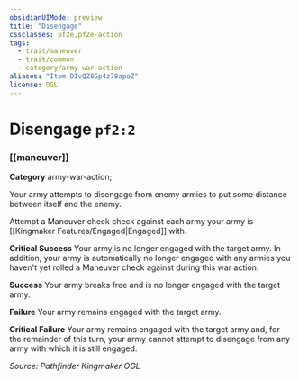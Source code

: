 ```yaml
---
obsidianUIMode: preview
title: "Disengage"
cssclasses: pf2e,pf2e-action
tags:
  - trait/maneuver
  - trait/common
  - category/army-war-action
aliases: "Item.DIvQZ8Gp4z78apoZ"
license: OGL
---
```

# Disengage `pf2:2`

### [[maneuver]]

**Category** army-war-action; 




Your army attempts to disengage from enemy armies to put some distance between itself and the enemy.

Attempt a Maneuver check check against each army your army is [[Kingmaker Features/Engaged|Engaged]] with.

**Critical Success** Your army is no longer engaged with the target army. In addition, your army is automatically no longer engaged with any armies you haven't yet rolled a Maneuver check against during this war action.

**Success** Your army breaks free and is no longer engaged with the target army.

**Failure** Your army remains engaged with the target army.

**Critical Failure** Your army remains engaged with the target army and, for the remainder of this turn, your army cannot attempt to disengage from any army with which it is still engaged.

*Source: Pathfinder Kingmaker*
*OGL*
